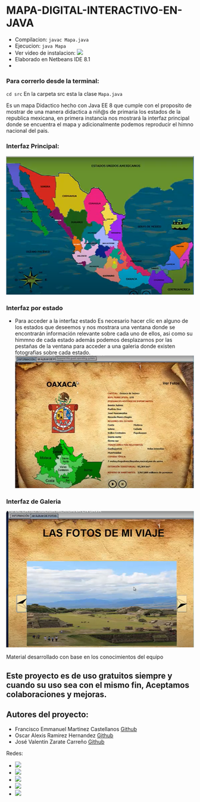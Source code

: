 # MAPA-DIGITAL-INTERACTIVO-EN-JAVA
* Compilacion: ``javac Mapa.java``
* Ejecucion: ``java Mapa``
* Ver video de instalacion: <a href="https://youtu.be/mpi98gClT3o"><img src="https://img.shields.io/badge/-DirtyCode_-c4302b?style=flat&logo=Youtube&logoColor=white"/></a> 
* Elaborado en Netbeans IDE 8.1
*
### Para correrlo desde la terminal:
``cd src``
En la carpeta src esta la clase ``Mapa.java``

Es un mapa Didactico hecho con Java EE 8 que cumple con el proposito de mostrar de una manera didactica a niñ@s de primaria
los estados de la republica mexicana, en primera instancia nos mostrará la interfaz principal donde se encuentra el mapa y 
adicionalmente podemos reproducir el himno nacional del pais.

### Interfaz Principal:
![Image text](https://github.com/DIRTYCODE11/MAPA-DIGITAL-INTERACTIVO-EN-JAVA/blob/master/images/mapa%20oficial.png)

### Interfaz por estado
* Para acceder a la interfaz estado 
Es necesario hacer clic en alguno de los estados que deseemos y nos mostrara una ventana donde se encontrarán información
relevante sobre cada uno de ellos, asi como su himmno de cada estado además podemos desplazarnos por las pestañas de la
ventana para acceder a una galeria donde existen fotografias sobre cada estado.
![Image text](https://github.com/DIRTYCODE11/MAPA-DIGITAL-INTERACTIVO-EN-JAVA/blob/master/images/ejemplo-estado.png)
### Interfaz de Galeria
![Image text](https://github.com/DIRTYCODE11/MAPA-DIGITAL-INTERACTIVO-EN-JAVA/blob/master/images/ejemplo-galeria.png)

Material desarrollado con base en los conocimientos del equipo 
## Este proyecto es de uso gratuitos siempre y cuando su uso sea con el mismo fin, Aceptamos colaboraciones y mejoras.

## Autores del proyecto: 
  * Francisco Emmanuel Martinez Castellanos [Github](https://github.com/Emmanuel1102)
  * Oscar Alexis Ramirez Hernandez [Github](https://github.com/AlexisRamirezHernandez)
  * José Valentin Zarate Carreño [Github](https://github.com/JoseVale99)
  
Redes:
* <a href="https://github.com/DIRTYCODE11"><img src="https://img.shields.io/badge/-DirtyCode11_-171515?style=flat&logo=Github&logoColor=white"/></a> 
* <a href="https://www.facebook.com/Dirty-Code-108423987446075"><img src="https://img.shields.io/badge/-DirtyCode_-3b5998?style=flat&logo=Facebook&logoColor=white"/></a> 
* <a href="https://www.instagram.com/dirtycode_11"><img src="https://img.shields.io/badge/-@dirtycode_11_-3f729b?style=flat&logo=Instagram&logoColor=white"/></a> &nbsp;
* <a href="https://ayudadirtycode@gmail.com"><img src="https://img.shields.io/badge/-ayudadirtycode@gmail.com_-db4a39?style=flat&logo=Gmail&logoColor=white"/></a> 
* <a href="https://www.youtube.com/channel/UCq8gDpFoX9fv6MWinaEKCpw"><img src="https://img.shields.io/badge/-DirtyCode_-c4302b?style=flat&logo=Youtube&logoColor=white"/></a>
